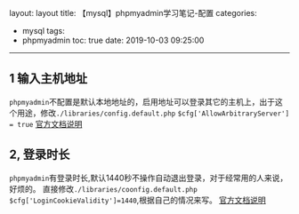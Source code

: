 layout: layout
title: 【mysql】phpmyadmin学习笔记-配置
categories:
  - mysql
tags:
  - phpmyadmin
toc: true
date: 2019-10-03 09:25:00
---
1 输入主机地址
--
`phpmyadmin`不配置是默认本地地址的，启用地址可以登录其它的主机上，出于这个用途，修改`./libraries/config.default.php`
`$cfg['AllowArbitraryServer'] = true`
[官方文档说明](https://docs.phpmyadmin.net/en/latest/config.html#cfg_AllowArbitraryServer)

2, 登录时长
--

`phpmyadmin`有登录时长,默认1440秒不操作自动退出登录，对于经常用的人来说，好烦的。 直接修改`./libraries/coonfig.default.php` `$cfg['LoginCookieValidity']=1440`,根据自己的情况来写。
[官方文档说明](https://docs.phpmyadmin.net/en/latest/config.html#cfg_LoginCookieValidity)

<!--more-->


